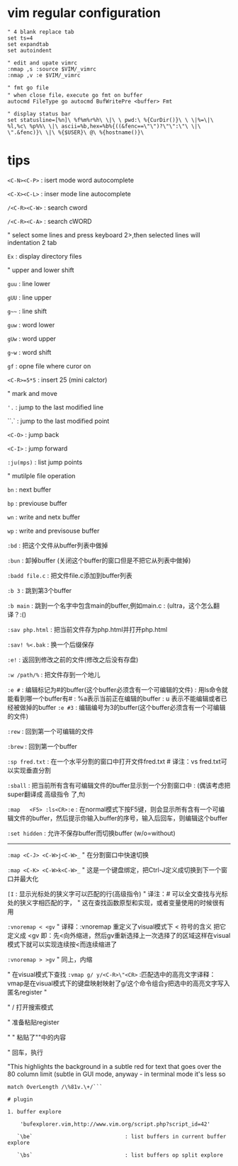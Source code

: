 # vim regular configuration

```vim
" 4 blank replace tab
set ts=4
set expandtab
set autoindent

" edit and upate vimrc
:nmap ,s :source $VIM/_vimrc
:nmap ,v :e $VIM/_vimrc

" fmt go file
" when close file，execute go fmt on buffer
autocmd FileType go autocmd BufWritePre <buffer> Fmt

" display status bar
set statusline=[%n]\ %f%m%r%h\ \|\ \ pwd:\ %{CurDir()}\ \ \|%=\|\ %l,%c\ %p%%\ \|\ ascii=%b,hex=%b%{((&fenc==\"\")?\"\":\"\ \|\ \".&fenc)}\ \|\ %{$USER}\ @\ %{hostname()}\
```


# tips

`<C-N><C-P>`          : isert mode word autocomplete

`<C-X><C-L>`          : inser mode line autocomplete

`/<C-R><C-W>`         : search cword

`/<C-R><C-A>`         : search cWORD

" select some lines and press keyboard 2>,then selected lines will indentation 2 tab

`Ex`                  : display directory files

" upper and lower shift

`guu`                             : line lower

`gUU`                             : line upper

`g~~`                             : line shift

`guw`                             : word lower

`gUw`                             : word upper

`g~w`                             : word shift

`gf`                              : opne file where curor on

`<C-R>=5*5`                       : insert 25 (mini calctor)


" mark and move

`'.`              : jump to the last modified line

``.`               : jump to the last modified point

`<C-O>`            : jump back

`<C-I>`            : jump forward

`:ju(mps)`         : list jump points

" mutilple file operation

`bn`               : next buffer

`bp`               : previouse buffer

`wn`               : write and netx buffer

`wp`               : write and previsouse buffer

`:bd`              : 把这个文件从buffer列表中做掉

`:bun`             : 卸掉buffer (关闭这个buffer的窗口但是不把它从列表中做掉)

`:badd file.c`     : 把文件file.c添加到buffer列表

`:b 3`             : 跳到第3个buffer

`:b main`          : 跳到一个名字中包含main的buffer,例如main.c               : (ultra，这个怎么翻译？:()

`:sav php.html`    : 把当前文件存为php.html并打开php.html

`:sav! %<.bak`     : 换一个后缀保存

`:e!`              : 返回到修改之前的文件(修改之后没有存盘)

`:w /path/%`       : 把文件存到一个地儿

`:e #`             : 编辑标记为#的buffer(这个buffer必须含有一个可编辑的文件)
                 : 用ls命令就能看到哪一个buffer有#
                 : %a表示当前正在编辑的buffer
                 : u 表示不能编辑或者已经被做掉的buffer
`:e #3`            : 编辑编号为3的buffer(这个buffer必须含有一个可编辑的文件)

`:rew`             : 回到第一个可编辑的文件

`:brew`            : 回到第一个buffer

`:sp fred.txt`     : 在一个水平分割的窗口中打开文件fred.txt # 译注：vs fred.txt可以实现垂直分割

`:sball`           : 把当前所有含有可编辑文件的buffer显示到一个分割窗口中              : (偶该考虑把super翻译成 高级指令 了,ft)

`:map   <F5> :ls<CR>:e` : 在normal模式下按F5键，则会显示所有含有一个可编辑文件的buffer，然后提示你输入buffer的序号，输入后回车，则编辑这个buffer

`:set hidden`      : 允许不保存buffer而切换buffer (w/o=without)

----------------------------------------
`:map <C-J> <C-W>j<C-W>_` " 在分割窗口中快速切换

`:map <C-K> <C-W>k<C-W>_` " 这是一个键盘绑定，把Ctrl-J定义成切换到下一个窗口并最大化

`[I`     : 显示光标处的狭义字可以匹配的行(高级指令)
" 译注：# 可以全文查找与光标处的狭义字相匹配的字，
" 这在查找函数原型和实现，或者变量使用的时候很有用

`:vnoremap < <gv` " 译释：:vnoremap 重定义了visual模式下 < 符号的含义 把它定义成 <gv 即：先<向外缩进，然后gv重新选择上一次选择了的区域这样在visual模式下就可以实现连续按<而连续缩进了

`:vnoremap > >gv` " 同上，内缩

" 在visual模式下查找
`:vmap g/ y/<C-R>\"<CR>`       :匹配选中的高亮文字译释：vmap是在visual模式下的键盘映射映射了g/这个命令组合y把选中的高亮文字写入匿名register \"

" / 打开搜索模式

" <C-R> 准备粘贴register

" \" 粘贴了\"\"中的内容

" <CR> 回车，执行

"This highlights the background in a subtle red for text that goes over the 80 column limit (subtle in GUI mode, anyway - in terminal mode it's less so

```highlight OverLength ctermbg=red ctermfg=white guibg=#592929
match OverLength /\%81v.\+/```

# plugin

1. buffer explore

    'bufexplorer.vim,http://www.vim.org/script.php?script_id=42'

   `\be`                             : list buffers in current buffer explore

   `\bs`                             : list buffers op split explore
